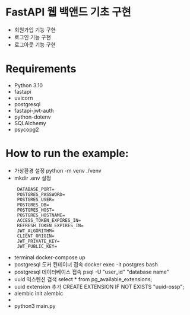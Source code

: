# FastAPI 웹 백앤드 기초 구현
  - 회원가입 기능 구현
  - 로그인 기능 구현
  - 로그아웃 기능 구현

# Requirements
  - Python 3.10
  - fastapi
  - uvicorn
  - postgresql
  - fastapi-jwt-auth
  - python-dotenv
  - SQLAlchemy
  - psycopg2

# How to run the example:
  - 가상환경 설정 python -m venv ./venv
  - mkdir .env 설정
    ```
     DATABASE_PORT=
     POSTGRES_PASSWORD=
     POSTGRES_USER=
     POSTGRES_DB=
     POSTGRES_HOST=
     POSTGRES_HOSTNAME=
     ACCESS_TOKEN_EXPIRES_IN=
     REFRESH_TOKEN_EXPIRES_IN=
     JWT_ALGORITHM=
     CLIENT_ORIGIN=
     JWT_PRIVATE_KEY=
     JWT_PUBLIC_KEY=
    ```
  - terminal docker-compose up
  - postgresql 도커 컨테이너 접속 docker exec -it postgres bash
  - postgresql 데이터베이스 접속 psql -U "user_id" "database name"
  - uuid 익스텐션 검색 select * from pg_available_extensions;
  - uuid extension 추가 CREATE EXTENSION IF NOT EXISTS "uuid-ossp";
  - alembic init alembic
  - 
  - python3 main.py